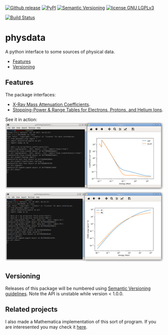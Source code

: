 [![Github release](https://img.shields.io/github/release/dih5/physdata.svg)](https://github.com/dih5/physdata/releases/latest)
[![PyPI](https://img.shields.io/pypi/v/physdata.svg)](https://pypi.python.org/pypi/physdata)
[![Semantic Versioning](https://img.shields.io/badge/SemVer-2.0.0-brightgreen.svg)](http://semver.org/spec/v2.0.0.html)
[![license GNU LGPLv3](https://img.shields.io/badge/license-GNU%20GLPLv3-blue.svg)](https://raw.githubusercontent.com/Dih5/physdata/master/LICENSE.txt)


[![Build Status](https://travis-ci.org/Dih5/physdata.svg?branch=master)](https://travis-ci.org/Dih5/physdata)


# physdata
A python interface to some sources of physical data.


* [Features](#features)
* [Versioning](#features)

## Features
The package interfaces:
* [X-Ray Mass Attenuation Coefficients](https://www.nist.gov/pml/x-ray-mass-attenuation-coefficients).
* [Stopping-Power &amp; Range Tables for Electrons, Protons, and Helium Ions](https://www.nist.gov/pml/stopping-power-range-tables-electrons-protons-and-helium-ions).

See it in action:
![alt tag](img/DemoAttenuation.png)
![alt tag](img/DemoCSDA.png)


## Versioning

Releases of this package will be numbered using
[Semantic Versioning guidelines](http://semver.org/).
Note the API is unstable while version < 1.0.0.

## Related projects
I also made a Mathematica implementation of this sort of program. If you are interesented you may check it [here](https://github.com/Dih5/PhysDataFetch).
